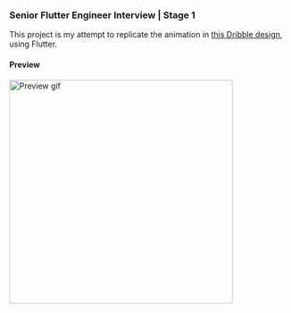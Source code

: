 ### Senior Flutter Engineer Interview | Stage 1

This project is my attempt to replicate the animation in [this Dribble design](https://dribbble.com/shots/23780608-Real-Estate-App), using Flutter.

#### Preview
<img src="/preview.gif" width="400"  alt="Preview gif"/>
